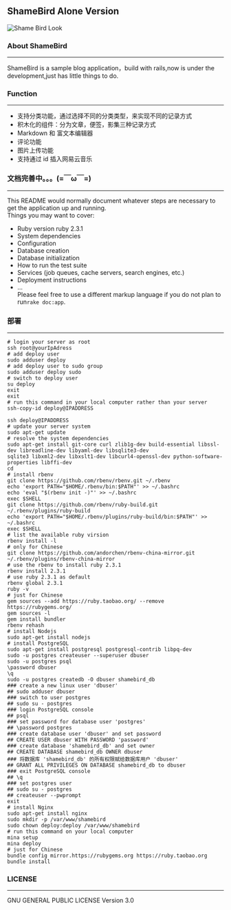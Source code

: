 ## ShameBird Alone Version
![Shame Bird Look](http://7xi85m.com1.z0.glb.clouddn.com/shamebird.png)
### About ShameBird

---
 ShameBird is a sample blog application，build with rails,now is under the development,just has little things to do.
### Function

---
 - 支持分类功能，通过选择不同的分类类型，来实现不同的记录方式
 - 积木化的组件：分为文章，便签，影集三种记录方式
 - Markdown 和 富文本编辑器
 - 评论功能
 - 图片上传功能
 - 支持通过 id 插入网易云音乐

### 文档完善中。。。(=￣ω￣=)

---
 This README would normally document whatever steps are necessary to get the application up and running.  
 Things you may want to cover:  
 -	Ruby version ruby 2.3.1
 -	System dependencies
 -	Configuration
 -	Database creation
 -	Database initialization
 -	How to run the test suite
 -	Services (job queues, cache servers, search engines, etc.)
 -	Deployment instructions
 -	...  
 Please feel free to use a different markup language if you do not plan to run`rake doc:app`.
### 部署

---
    # login your server as root
    ssh root@yourIpAdress
    # add deploy user
    sudo adduser deploy
    # add deploy user to sudo group
    sudo adduser deploy sudo
    # switch to deploy user
    su deploy
    exit
    exit
    # run this command in your local computer rather than your server
    ssh-copy-id deploy@IPADDRESS
    
    ssh deploy@IPADDRESS
    # update your server system
    sudo apt-get update
    # resolve the system dependencies
    sudo apt-get install git-core curl zlib1g-dev build-essential libssl-dev libreadline-dev libyaml-dev libsqlite3-dev 
    sqlite3 libxml2-dev libxslt1-dev libcurl4-openssl-dev python-software-properties libffi-dev
    cd
    # install rbenv
    git clone https://github.com/rbenv/rbenv.git ~/.rbenv
    echo 'export PATH="$HOME/.rbenv/bin:$PATH"' >> ~/.bashrc
    echo 'eval "$(rbenv init -)"' >> ~/.bashrc
    exec $SHELL
    git clone https://github.com/rbenv/ruby-build.git ~/.rbenv/plugins/ruby-build
    echo 'export PATH="$HOME/.rbenv/plugins/ruby-build/bin:$PATH"' >> ~/.bashrc
    exec $SHELL
    # list the available ruby virsion
    rbenv install -l
    # only for Chinese
    git clone https://github.com/andorchen/rbenv-china-mirror.git ~/.rbenv/plugins/rbenv-china-mirror
    # use the rbenv to install ruby 2.3.1
    rbenv install 2.3.1
    # use ruby 2.3.1 as default
    rbenv global 2.3.1
    ruby -v
    # just for Chinese
    gem sources --add https://ruby.taobao.org/ --remove https://rubygems.org/
    gem sources -l
    gem install bundler
    rbenv rehash
    # install Nodejs
    sudo apt-get install nodejs
    # install PostgreSQL
    sudo apt-get install postgresql postgresql-contrib libpq-dev
    sudo -u postgres createuser --superuser dbuser
    sudo -u postgres psql
    \password dbuser
    \q
    sudo -u postgres createdb -O dbuser shamebird_db
    ### create a new linux user 'dbuser'
    ## sudo adduser dbuser
    ### switch to user postgres
    ## sudo su - postgres
    ### login PostgreSQL console
    ## psql
    ### set password for database user 'postgres'
    ## \password postgres
    ### create database user 'dbuser' and set password
    ## CREATE USER dbuser WITH PASSWORD 'password'
    ### create database 'shamebird_db' and set owner
    ## CREATE DATABASE shamebird_db OWNER dbuser
    ### 将数据库 'shamebird_db' 的所有权限赋给数据库用户 'dbuser'
    ## GRANT ALL PRIVILEGES ON DATABASE shamebird_db to dbuser
    ### exit PostgreSQL console
    ## \q
    ### set postgres user
    ## sudo su - postgres
    ## createuser --pwprompt
    exit
    # install Nginx
    sudo apt-get install nginx
    sudo mkdir -p /var/www/shamebird
    sudo chown deploy:deploy /var/www/shamebird
    # run this command on your local computer
    mina setup
    mina deploy
    # just for Chinese
    bundle config mirror.https://rubygems.org https://ruby.taobao.org
    bundle install

    
### LICENSE

---
GNU GENERAL PUBLIC LICENSE Version 3.0
